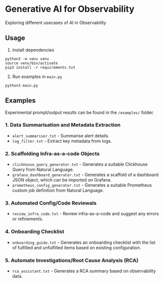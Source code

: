 # Generative AI for Observability
Exploring different usecases of AI in Observability

## Usage
1. Install dependencies
```
python3 -m venv venv
source venv/bin/activate
pip3 install -r requirements.txt
```
2. Run examples in `main.py`
```
python3 main.py
```

## Examples
Experimental prompt/output results can be found in the `/examples/` folder.

### 1. Data Summarisation and Metadata Extraction
- `alert_summariser.txt` - Summarise alert details.
- `log_filter.txt` - Extract key metadata from logs.

### 2. Scaffolding Infra-as-a-code Objects
- `clickhouse_query_generator.txt` - Generates a suitable Clickhouse Query from Natural Language.
- `grafana_dashboard_generator.txt` - Generates a scaffold of a dashboard JSON object, which can be imported on Grafana.
- `prometheus_config_generator.txt` - Generates a suitable Prometheus custom job definition from Natural Language.

### 3. Automated Config/Code Reviewals
- `review_infra_code.txt` - Review infra-as-a-code and suggest any errors or refinements.

### 4. Onboarding Checklist
- `onboarding_guide.txt` - Generates an onboarding checklist with the list of fulfilled and unfulfilled items based on existing configuration.

### 5. Automate Investigations/Root Cause Analysis (RCA)
- `rca_assistant.txt` - Generates a RCA summary based on observability data.